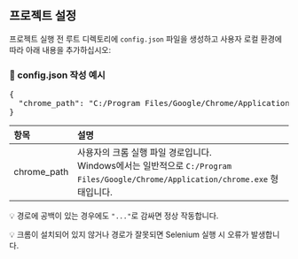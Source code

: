 ## 프로젝트 설정
프로젝트 실행 전 루트 디렉토리에 `config.json` 파일을 생성하고 사용자 로컬 환경에 따라 아래 내용을 추가하십시오:

### 📝 config.json 작성 예시
<pre>
{
  "chrome_path": "C:/Program Files/Google/Chrome/Application/chrome.exe"
}</pre>

| 항목 | 설명 |
|:-----------|:------------|
| chrome_path | 사용자의 크롬 실행 파일 경로입니다.<br>Windows에서는 일반적으로 `C:/Program Files/Google/Chrome/Application/chrome.exe` 형태입니다.     |

💡 경로에 공백이 있는 경우에도 `"..."`로 감싸면 정상 작동합니다.

💡 크롬이 설치되어 있지 않거나 경로가 잘못되면 Selenium 실행 시 오류가 발생합니다.